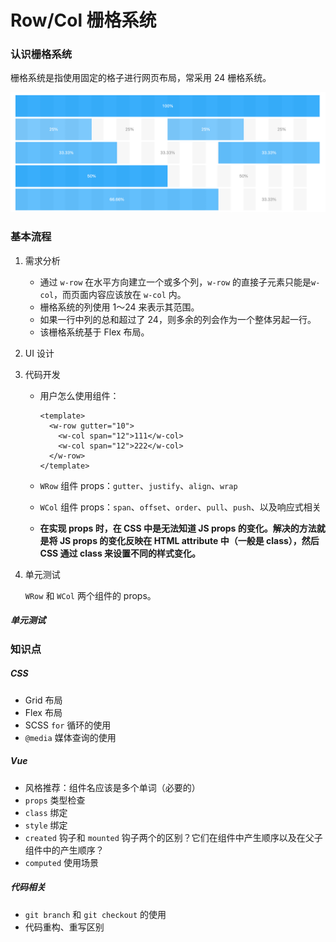 # Row/Col 栅格系统

### 认识栅格系统

栅格系统是指使用固定的格子进行网页布局，常采用 24 栅格系统。

![栅格系统](./imgs/grid.png)

### 基本流程

1. 需求分析

   - 通过 `w-row` 在水平方向建立一个或多个列，`w-row` 的直接子元素只能是`w-col`，而页面内容应该放在 `w-col` 内。
   - 栅格系统的列使用 1～24 来表示其范围。
   - 如果一行中列的总和超过了 24，则多余的列会作为一个整体另起一行。
   - 该栅格系统基于 Flex 布局。

2. UI 设计

3. 代码开发

   - 用户怎么使用组件：

     ```vue
     <template>
       <w-row gutter="10">
         <w-col span="12">111</w-col>
         <w-col span="12">222</w-col>
       </w-row>
     </template>
     ```

   - `WRow` 组件 props：`gutter`、`justify`、`align`、`wrap`

   - `WCol` 组件 props：`span`、`offset`、`order`、`pull`、`push`、以及响应式相关

   - **在实现 props 时，在 CSS 中是无法知道 JS props 的变化。解决的方法就是将 JS props 的变化反映在 HTML attribute 中（一般是 class），然后 CSS 通过 class 来设置不同的样式变化。**

4. 单元测试

   `WRow` 和 `WCol` 两个组件的 props。

##### 单元测试

### 知识点

##### CSS

- Grid 布局
- Flex 布局
- SCSS `for` 循环的使用
- `@media` 媒体查询的使用

##### Vue

- 风格推荐：组件名应该是多个单词（必要的）
- `props` 类型检查
- `class` 绑定
- `style` 绑定
- `created` 钩子和 `mounted` 钩子两个的区别？它们在组件中产生顺序以及在父子组件中的产生顺序？
- `computed` 使用场景

##### 代码相关

- `git branch` 和 `git checkout` 的使用
- 代码重构、重写区别

